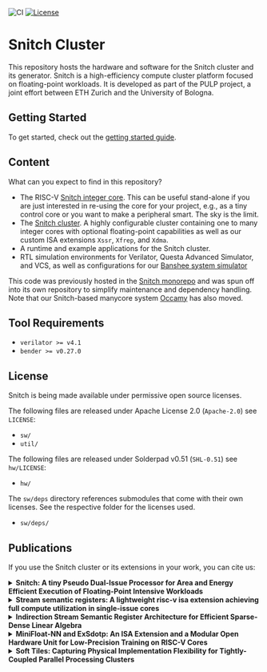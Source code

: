 ![CI](https://github.com/pulp-platform/snitch_cluster/actions/workflows/ci.yml/badge.svg)
[![License](https://img.shields.io/badge/License-Apache%202.0-blue.svg)](https://opensource.org/licenses/Apache-2.0)

# Snitch Cluster

This repository hosts the hardware and software for the Snitch cluster and its generator. Snitch is a high-efficiency compute cluster platform focused on floating-point workloads. It is developed as part of the PULP project, a joint effort between ETH Zurich and the University of Bologna.

## Getting Started

To get started, check out the [getting started guide](https://pulp-platform.github.io/snitch_cluster/ug/getting_started.html).

## Content

What can you expect to find in this repository?

- The RISC-V [Snitch integer core](https://pulp-platform.github.io/snitch_cluster/rm/snitch/). This can be useful stand-alone if you are just interested in re-using the core for your project, e.g., as a tiny control core or you want to make a peripheral smart. The sky is the limit.
- The [Snitch cluster](https://pulp-platform.github.io/snitch_cluster/ug/snitch_cluster/). A highly configurable cluster containing one to many integer cores with optional floating-point capabilities as well as our custom ISA extensions `Xssr`, `Xfrep`, and `Xdma`.
- A runtime and example applications for the Snitch cluster.
- RTL simulation environments for Verilator, Questa Advanced Simulator, and VCS, as well as configurations for our [Banshee system simulator](https://github.com/pulp-platform/banshee)

This code was previously hosted in the [Snitch monorepo](https://github.com/pulp-platform/snitch) and was spun off into its own repository to simplify maintenance and dependency handling. Note that our Snitch-based manycore system [Occamy](https://github.com/pulp-platform/occamy) has also moved.

## Tool Requirements

* `verilator >= v4.1`
* `bender >= v0.27.0`

## License

Snitch is being made available under permissive open source licenses.

The following files are released under Apache License 2.0 (`Apache-2.0`) see `LICENSE`:

- `sw/`
- `util/`

The following files are released under Solderpad v0.51 (`SHL-0.51`) see `hw/LICENSE`:

- `hw/`

The `sw/deps` directory references submodules that come with their own
licenses. See the respective folder for the licenses used.

- `sw/deps/`

## Publications


If you use the Snitch cluster or its extensions in your work, you can cite us:

<details>
<summary><b>Snitch: A tiny Pseudo Dual-Issue Processor for Area and Energy Efficient Execution of Floating-Point Intensive Workloads</b></summary>
<p>

```
@article{zaruba2020snitch,
  title={Snitch: A tiny Pseudo Dual-Issue Processor for Area and Energy Efficient Execution of Floating-Point Intensive Workloads},
  author={Zaruba, Florian and Schuiki, Fabian and Hoefler, Torsten and Benini, Luca},
  journal={IEEE Transactions on Computers},
  year={2020},
  publisher={IEEE}
}
```

</p>
</details>

<details>
<summary><b>Stream semantic registers: A lightweight risc-v isa extension achieving full compute utilization in single-issue cores</b></summary>
<p>

```
@article{schuiki2020stream,
  title={Stream semantic registers: A lightweight risc-v isa extension achieving full compute utilization in single-issue cores},
  author={Schuiki, Fabian and Zaruba, Florian and Hoefler, Torsten and Benini, Luca},
  journal={IEEE Transactions on Computers},
  volume={70},
  number={2},
  pages={212--227},
  year={2020},
  publisher={IEEE}
}
```

</p>
</details>

<details>
<summary><b>Indirection Stream Semantic Register Architecture for Efficient Sparse-Dense Linear Algebra</b></summary>
<p>

```
@inproceedings{scheffler2021indirect,
  author={Scheffler, Paul and Zaruba, Florian and Schuiki, Fabian and Hoefler, Torsten and Benini, Luca},
  booktitle={2021 Design, Automation & Test in Europe Conference & Exhibition (DATE)},
  title={Indirection Stream Semantic Register Architecture for Efficient Sparse-Dense Linear Algebra},
  year={2021},
  volume={},
  number={},
  pages={1787-1792}
}
```

</p>
</details>

<details>
<summary><b>MiniFloat-NN and ExSdotp: An ISA Extension and a Modular Open Hardware Unit for Low-Precision Training on RISC-V Cores</b></summary>
<p>

```
@inproceedings{bertaccini2022minifloat,
  author={Bertaccini, Luca and Paulin, Gianna and Fischer, Tim and Mach, Stefan and Benini, Luca},
  booktitle={2022 IEEE 29th Symposium on Computer Arithmetic (ARITH)},
  title={MiniFloat-NN and ExSdotp: An ISA Extension and a Modular Open Hardware Unit for Low-Precision Training on RISC-V Cores},
  year={2022},
  volume={},
  number={},
  pages={1-8}
}
```

</p>
</details>

<details>
<summary><b>Soft Tiles: Capturing Physical Implementation Flexibility for Tightly-Coupled Parallel Processing Clusters</b></summary>
<p>

```
@inproceedings{paulin2022softtiles,
  author={Paulin, Gianna and Cavalcante, Matheus and Scheffler, Paul and Bertaccini, Luca and Zhang, Yichao and Gürkaynak, Frank and Benini, Luca},
  booktitle={2022 IEEE Computer Society Annual Symposium on VLSI (ISVLSI)},
  title={Soft Tiles: Capturing Physical Implementation Flexibility for Tightly-Coupled Parallel Processing Clusters},
  year={2022},
  volume={},
  number={},
  pages={44-49},
  doi={10.1109/ISVLSI54635.2022.00021}
}
```

</p>
